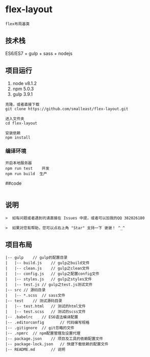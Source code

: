 # flex-layout
```
flex布局基类
```

## 技术栈
 ES6/ES7 + gulp + sass + nodejs

## 项目运行
 1. node v8.1.2
 2. npm 5.0.3
 3. gulp 3.9.1
```
克隆，或者直接下载
git clone https://github.com/smalleast/flex-layout.git

进入文件夹
cd flex-layout

安装依赖
npm install
```

### 编译环境
```
开启本地服务器
npm run test    开发
npm run build  生产
```
##code
```

```


## 说明
```
>  如有问题或者遇到坑请直接在 Issues 中提，或者可以加我的QQ 382026180

>  如果对您有帮助，您可以点右上角 "Star" 支持一下 谢谢！ ^_^

```

## 项目布局
```
|-- gulp	// gulp的配置目录
|   |-- build.js	// gulp之build文件
|   |-- clean.js	// gulp之clean文件
|   |-- config.js	// gulp之配置config文件
|   |-- styles.js	// gulp之styles文件
|   |-- test.js	// gulp之test.js测试文件
|-- src	// 源码目录
|   |-- *.scss	// sass文件
|-- test	// 测试源码目录
|   |-- test.html	// 测试的html文件
|   |-- test.scss	// 测试的scss文件
|-- .babelrc	// ES6语法编译配置
|-- .editorconfig		// 代码编写规格
|-- .gitignore	// git忽略的文件
|-- .npmrc	// npm配置管理及设置代理
|-- package.json	// 项目及工具的依赖配置文件
|-- package-lock.json	// 快捷下载依赖的配置文件
|-- README.md		// 说明
```
